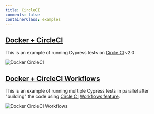 ```yaml
---
title: CircleCI
comments: false
containerClass: examples
---
```


## [Docker + CircleCI](https://github.com/cypress-io/cypress-example-docker-circle)

This is an example of running Cypress tests on [Circle CI](https://circleci.com/) v2.0

![Docker CircleCI](/img/examples/cypress-docker-circle.jpg)

## [Docker + CircleCI Workflows](https://github.com/cypress-io/cypress-example-recipes/blob/master/cypress/integration/es2015_commonjs_modules_spec.js)

This is an example of running multiple Cypress tests in parallel after "building" the code using [Circle CI](https://circleci.com/) [Workflows feature](https://circleci.com/docs/2.0/workflows/).

![Docker CircleCI Workflows](/img/examples/cypress-docker-circle-workflow.png)
